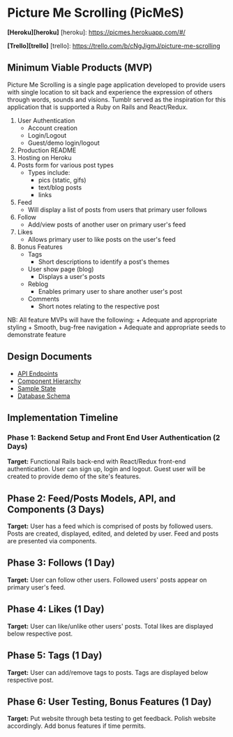 # Picture Me Scrolling (PicMeS)

**[Heroku][heroku]**
[heroku]: https://picmes.herokuapp.com/#/

**[Trello][trello]**
[trello]: https://trello.com/b/cNgJigmJ/picture-me-scrolling

## Minimum Viable Products (MVP)

Picture Me Scrolling is a single page application developed to provide users with single location to sit back and experience the expression of others through words, sounds and visions. Tumblr served as the inspiration for this application that is supported a Ruby on Rails and React/Redux.

1. User Authentication
    + Account creation
    + Login/Logout
    + Guest/demo login/logout
2. Production README
3. Hosting on Heroku
4. Posts form for various post types
    + Types include:
      + pics (static, gifs)
      + text/blog posts
      + links
5. Feed
    + Will display a list of posts from users that primary user follows
6. Follow
    + Add/view posts of another user on primary user's feed
7. Likes
    + Allows primary user to like posts on the user's feed
8. Bonus Features
    + Tags
       + Short descriptions to identify a post's themes
    + User show page (blog)
       + Displays a user's posts
    + Reblog
       + Enables primary user to share another user's post
    + Comments
       + Short notes relating to the respective post

NB: All feature MVPs will have the following:
    + Adequate and appropriate styling
    + Smooth, bug-free navigation
    + Adequate and appropriate seeds to demonstrate feature

## Design Documents

* [API Endpoints][api-endpoints]
* [Component Hierarchy][component-hierarchy]
* [Sample State][sample-state]
* [Database Schema][db-schema]

[api-endpoints]: ./api-endpoints.md
[component-hierarchy]: ./component-hierarchy.md
[db-schema]: ./db-schema.md
[sample-state]: ./sample-state.md

## Implementation Timeline

### Phase 1: Backend Setup and Front End User Authentication (2 Days)
**Target:** Functional Rails back-end with React/Redux front-end authentication.
            User can sign up, login and logout.
            Guest user will be created to provide demo of the site's features.

## Phase 2: Feed/Posts Models, API, and Components (3 Days)
**Target:** User has a feed which is comprised of posts by followed users.
            Posts are created, displayed, edited, and deleted by user.
            Feed and posts are presented via components.

## Phase 3: Follows (1 Day)
**Target:** User can follow other users.
            Followed users' posts appear on primary user's feed.

## Phase 4: Likes (1 Day)
**Target:** User can like/unlike other users' posts.
            Total likes are displayed below respective post.

## Phase 5: Tags (1 Day)
**Target:** User can add/remove tags to posts.
            Tags are displayed below respective post.

## Phase 6: User Testing, Bonus Features (1 Day)
**Target:** Put website through beta testing to get feedback.
            Polish website accordingly.
            Add bonus features if time permits.
